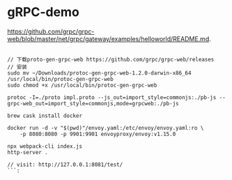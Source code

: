 # gRPC-demo

https://github.com/grpc/grpc-web/blob/master/net/grpc/gateway/examples/helloworld/README.md.

##
```
// 下载proto-gen-grpc-web https://github.com/grpc/grpc-web/releases
// 安装
sudo mv ~/Downloads/protoc-gen-grpc-web-1.2.0-darwin-x86_64 /usr/local/bin/protoc-gen-grpc-web
sudo chmod +x /usr/local/bin/protoc-gen-grpc-web

protoc -I=./proto impl.proto --js_out=import_style=commonjs:./pb-js --grpc-web_out=import_style=commonjs,mode=grpcweb:./pb-js

brew cask install docker

docker run -d -v "$(pwd)"/envoy.yaml:/etc/envoy/envoy.yaml:ro \
    -p 8080:8080 -p 9901:9901 envoyproxy/envoy:v1.15.0

npx webpack-cli index.js
http-server .

// visit: http://127.0.0.1:8081/test/
```: